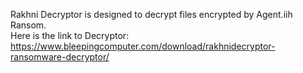 Rakhni Decryptor is designed to decrypt files encrypted by Agent.iih Ransom.\
Here is the link to Decryptor: https://www.bleepingcomputer.com/download/rakhnidecryptor-ransomware-decryptor/
